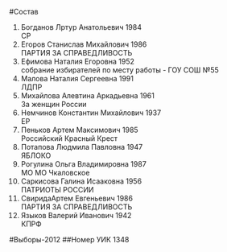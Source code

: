 #Состав
1. Богданов Лртур Анатольевич 1984   
    СР
2. Егоров Станислав Михайлович 1986   
    ПАРТИЯ ЗА СПРАВЕДЛИВОСТЬ
3. Ефимова Наталия Егоровна 1952   
    собрание избирателей по месту работы - ГОУ СОШ №55
4. Малова Наталия Сергеевна 1991   
    ЛДПР
5. Михайлова Алевтина Аркадьевна 1961   
    За женщин России
6. Немчинов Константин Михайлович 1937   
    ЕР
7. Пеньков Артем Максимович 1985   
    Российский Красный Крест
8. Потапова Людмила Павловна 1947   
    ЯБЛОКО
9. Рогулина Ольга Владимировна 1987   
    МО МО Чкаловское
10. Саркисова Галина Исааковна 1956   
    ПАТРИОТЫ РОССИИ
11. СвиридаАртем Евгеньевич 1986   
    ПАРТИЯ ЗА СПРАВЕДЛИВОСТЬ
12. Языков Валерий Иванович 1942   
    КПРФ

#Выборы-2012
##Номер УИК
1348